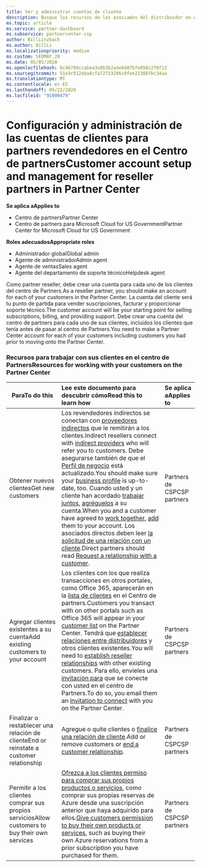 ```yaml
---
title: Ver y administrar cuentas de cliente
description: Busque los recursos de los asociados del distribuidor en el centro de Partners. Esto incluye la creación de cuentas de cliente antes de vender suscripciones, factura u ofrecer soporte técnico.
ms.topic: article
ms.service: partner-dashboard
ms.subservice: partnercenter-csp
author: BillLinzbach
ms.author: BillLi
ms.localizationpriority: medium
ms.custom: SEOMAY.20
ms.date: 05/05/2020
ms.openlocfilehash: bc46789ccabea3e8b3b2ade0d87bfe058c2f0f12
ms.sourcegitcommit: 51e3c912eba8cfa72733206c0fee22386fbc34aa
ms.translationtype: MT
ms.contentlocale: es-ES
ms.lasthandoff: 09/22/2020
ms.locfileid: "91000479"
---
```

# <a name="customer-account-setup-and-management-for-reseller-partners-in-partner-center"></a><span data-ttu-id="76038-104">Configuración y administración de las cuentas de clientes para partners revendedores en el Centro de partners</span><span class="sxs-lookup"><span data-stu-id="76038-104">Customer account setup and management for reseller partners in Partner Center</span></span>

<span data-ttu-id="76038-105">**Se aplica a**</span><span class="sxs-lookup"><span data-stu-id="76038-105">**Applies to**</span></span>

-  <span data-ttu-id="76038-106">Centro de partners</span><span class="sxs-lookup"><span data-stu-id="76038-106">Partner Center</span></span>
-  <span data-ttu-id="76038-107">Centro de partners para Microsoft Cloud for US Government</span><span class="sxs-lookup"><span data-stu-id="76038-107">Partner Center for Microsoft Cloud for US Government</span></span>

<span data-ttu-id="76038-108">**Roles adecuados**</span><span class="sxs-lookup"><span data-stu-id="76038-108">**Appropriate roles**</span></span>

- <span data-ttu-id="76038-109">Administrador global</span><span class="sxs-lookup"><span data-stu-id="76038-109">Global admin</span></span>
- <span data-ttu-id="76038-110">Agente de administrador</span><span class="sxs-lookup"><span data-stu-id="76038-110">Admin agent</span></span>
- <span data-ttu-id="76038-111">Agente de ventas</span><span class="sxs-lookup"><span data-stu-id="76038-111">Sales agent</span></span>
- <span data-ttu-id="76038-112">Agente del departamento de soporte técnico</span><span class="sxs-lookup"><span data-stu-id="76038-112">Helpdesk agent</span></span>

<span data-ttu-id="76038-113">Como partner reseller, debe crear una cuenta para cada uno de los clientes del centro de Partners.</span><span class="sxs-lookup"><span data-stu-id="76038-113">As a reseller partner, you should make an account for each of your customers in the Partner Center.</span></span> <span data-ttu-id="76038-114">La cuenta del cliente será tu punto de partida para vender suscripciones, facturar y proporcionar soporte técnico.</span><span class="sxs-lookup"><span data-stu-id="76038-114">The customer account will be your starting point for selling subscriptions, billing, and providing support.</span></span> <span data-ttu-id="76038-115">Debe crear una cuenta del centro de partners para cada uno de sus clientes, incluidos los clientes que tenía antes de pasar al centro de Partners.</span><span class="sxs-lookup"><span data-stu-id="76038-115">You need to make a Partner Center account for each of your customers including customers you had prior to moving onto the Partner Center.</span></span>

### <a name="resources-for-working-with-your-customers-on-the-partner-center"></a><span data-ttu-id="76038-116">Recursos para trabajar con sus clientes en el centro de Partners</span><span class="sxs-lookup"><span data-stu-id="76038-116">Resources for working with your customers on the Partner Center</span></span>

|<span data-ttu-id="76038-117">**Para**</span><span class="sxs-lookup"><span data-stu-id="76038-117">**To do this**</span></span>   |<span data-ttu-id="76038-118">**Lee este documento para descubrir cómo**</span><span class="sxs-lookup"><span data-stu-id="76038-118">**Read this to learn how**</span></span>   |<span data-ttu-id="76038-119">**Se aplica a**</span><span class="sxs-lookup"><span data-stu-id="76038-119">**Applies to**</span></span>|
|-----------------|:----------------------------|:--------------|
|<span data-ttu-id="76038-120">Obtener nuevos clientes</span><span class="sxs-lookup"><span data-stu-id="76038-120">Get new customers</span></span>|<span data-ttu-id="76038-121">Los revendedores indirectos se conectan con [proveedores indirectos](indirect-reseller-tasks-in-partner-center.md) que le remitirán a los clientes.</span><span class="sxs-lookup"><span data-stu-id="76038-121">Indirect resellers connect with [indirect providers](indirect-reseller-tasks-in-partner-center.md) who will refer you to customers.</span></span> <span data-ttu-id="76038-122">Debe asegurarse también de que el [Perfil de negocio](create-a-marketing-profile.md) está actualizado.</span><span class="sxs-lookup"><span data-stu-id="76038-122">You should make sure your [business profile](create-a-marketing-profile.md) is up-to-date, too.</span></span> <span data-ttu-id="76038-123">Cuando usted y un cliente han acordado [trabajar juntos](manage-leads.md), [agréguelos](add-a-new-customer.md) a su cuenta.</span><span class="sxs-lookup"><span data-stu-id="76038-123">When you and a customer have agreed to [work together](manage-leads.md), [add](add-a-new-customer.md) them to your account.</span></span> <span data-ttu-id="76038-124">Los asociados directos deben leer [ la solicitud de una relación con un cliente](request-a-relationship-with-a-customer.md).</span><span class="sxs-lookup"><span data-stu-id="76038-124">Direct partners should read [ Request a relationship with a customer](request-a-relationship-with-a-customer.md).</span></span>|<span data-ttu-id="76038-125">Partners de CSP</span><span class="sxs-lookup"><span data-stu-id="76038-125">CSP partners</span></span>|
|<span data-ttu-id="76038-126">Agregar clientes existentes a su cuenta</span><span class="sxs-lookup"><span data-stu-id="76038-126">Add existing customers to your account</span></span>   | <span data-ttu-id="76038-127">Los clientes con los que realiza transacciones en otros portales, como Office 365, aparecerán en la [lista de clientes](see-your-customer-list.md) en el Centro de partners.</span><span class="sxs-lookup"><span data-stu-id="76038-127">Customers you transact with on other portals such as Office 365 will appear in your [customer list](see-your-customer-list.md) on the Partner Center.</span></span> <span data-ttu-id="76038-128">Tendrá que [establecer relaciones entre distribuidores](indirect-reseller-tasks-in-partner-center.md) y otros clientes existentes.</span><span class="sxs-lookup"><span data-stu-id="76038-128">You will need to [establish reseller relationships](indirect-reseller-tasks-in-partner-center.md) with other existing customers.</span></span> <span data-ttu-id="76038-129">Para ello, envíeles una [invitación para](manage-leads.md) que se conecte con usted en el centro de Partners.</span><span class="sxs-lookup"><span data-stu-id="76038-129">To do so, you email them an [invitation to connect](manage-leads.md) with you on the Partner Center.</span></span>   | <span data-ttu-id="76038-130">Partners de CSP</span><span class="sxs-lookup"><span data-stu-id="76038-130">CSP partners</span></span>   |
|<span data-ttu-id="76038-131">Finalizar o restablecer una relación de cliente</span><span class="sxs-lookup"><span data-stu-id="76038-131">End or reinstate a customer relationship</span></span>   | <span data-ttu-id="76038-132">Agregue o quite clientes o [finalice una relación de cliente](remove-a-relationship.md).</span><span class="sxs-lookup"><span data-stu-id="76038-132">Add or remove customers or [end a customer relationship](remove-a-relationship.md).</span></span>  |   <span data-ttu-id="76038-133">Partners de CSP</span><span class="sxs-lookup"><span data-stu-id="76038-133">CSP partners</span></span> |
|<span data-ttu-id="76038-134">Permitir a los clientes comprar sus propios servicios</span><span class="sxs-lookup"><span data-stu-id="76038-134">Allow customers to buy their own services</span></span>   | <span data-ttu-id="76038-135">[Ofrezca a los clientes permiso para comprar sus propios productos o servicios](give-customers-permission.md), como comprar sus propias reservas de Azure desde una suscripción anterior que haya adquirido para ellos.</span><span class="sxs-lookup"><span data-stu-id="76038-135">[Give customers permission to buy their own products or services](give-customers-permission.md), such as buying their own Azure reservations from a prior subscription you have purchased for them.</span></span>  | <span data-ttu-id="76038-136">Partners de CSP</span><span class="sxs-lookup"><span data-stu-id="76038-136">CSP partners</span></span> |
